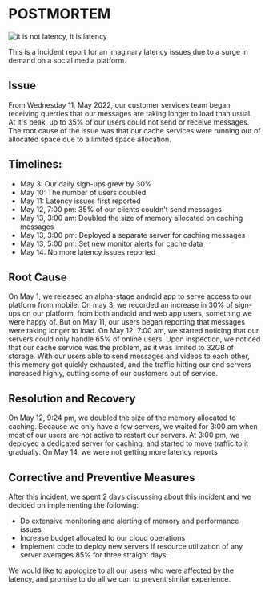 # POSTMORTEM

![it is not latency, it is latency](https://www.memecreator.org/static/images/memes/5430562.jpg)

This is a incident report for an imaginary latency issues due to a surge in demand on a social media platform.

## Issue

From Wednesday 11, May 2022, our customer services team began receiving querries that our messages are taking longer to load than usual. At it's peak, up to 35% of our users could not send or receive messages. The root cause of the issue was that our cache services were running out of allocated space due to a limited space allocation.

## Timelines:
- May 3: Our daily sign-ups grew by 30%
- May 10: The number of users doubled
- May 11: Latency issues first reported
- May 12, 7:00 pm: 35% of our clients couldn't send messages
- May 13, 3:00 am: Doubled the size of memory allocated on caching messages
- May 13, 3:00 pm: Deployed a separate server for caching messages
- May 13, 5:00 pm: Set new monitor alerts for cache data
- May 14: No more latency issues reported

## Root Cause

On May 1, we released an alpha-stage android app to serve access to our platform from mobile. On may 3, we recorded an increase in 30% of sign-ups on our platform, from both android and web app users, something we were happy of. But on May 11, our users began reporting that messages were taking longer to load. On May 12, 7:00 am, we started noticing that our servers could only handle 65% of online users.
Upon inspection, we noticed that our cache service was the problem, as it was limited to 32GB of storage. With our users able to send messages and videos to each other, this memory got quickly exhausted, and the traffic hitting our end servers increased highly, cutting some of our customers out of service.

## Resolution and Recovery

On May 12, 9:24 pm, we doubled the size of the memory allocated to caching. Because we only have a few servers, we waited for 3:00 am when most of our users are not active to restart our servers. At 3:00 pm, we deployed a dedicated server for caching, and started to move traffic to it gradually.
On May 14, we were not getting more latency reports

## Corrective and Preventive Measures

After this incident, we spent 2 days discussing about this incident and we decided on implementing the following:
- Do extensive monitoring and alerting of memory and performance issues
- Increase budget allocated to our cloud operations
- Implement code to deploy new servers if resource utilization of any server averages 85% for three straight days.

We would like to apologize to all our users who were affected by the latency, and promise to do all we can to prevent similar experience.

